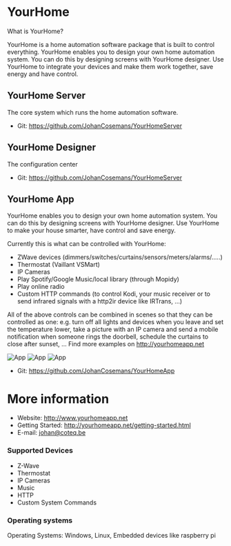 # YourHome

What is YourHome?

YourHome is a home automation software package that is built to control everything. YourHome enables you to design your own home automation system. You can do this by designing screens with YourHome designer. Use YourHome to integrate your devices and make them work together, save energy and have control.

## YourHome Server
The core system which runs the home automation software.
* Git: https://github.com/JohanCosemans/YourHomeServer

## YourHome Designer
The configuration center
* Git: https://github.com/JohanCosemans/YourHomeServer

## YourHome App
YourHome enables you to design your own home automation system. You can do this by designing screens with YourHome designer. Use YourHome to make your house smarter, have control and save energy.

Currently this is what can be controlled with YourHome:
- ZWave devices (dimmers/switches/curtains/sensors/meters/alarms/.....)
- Thermostat (Vaillant VSMart)
- IP Cameras
- Play Spotify/Google Music/local library (through Mopidy)
- Play online radio
- Custom HTTP commands (to control Kodi, your music receiver or to send infrared signals with a http2ir device like IRTrans, ...)

All of the above controls can be combined in scenes so that they can be controlled as one:
e.g. turn off all lights and devices when you leave and set the temperature lower, take a picture with an IP camera and send a mobile notification when someone rings the doorbell,  schedule the curtains to close after sunset, ... Find more examples on http://yourhomeapp.net

![App](http://yourhomeapp.net/images/controller/controller-tiles.png)
![App](http://yourhomeapp.net/images/controller/controller-music.png)
![App](http://yourhomeapp.net/images/controller/controller-floor-0.png)

* Git: https://github.com/JohanCosemans/YourHomeApp

# More information
* Website: http://www.yourhomeapp.net
* Getting Started: http://yourhomeapp.net/getting-started.html
* E-mail: johan@coteq.be

### Supported Devices
* Z-Wave
* Thermostat
* IP Cameras
* Music
* HTTP
* Custom System Commands

### Operating systems
Operating Systems: Windows, Linux, Embedded devices like raspberry pi
